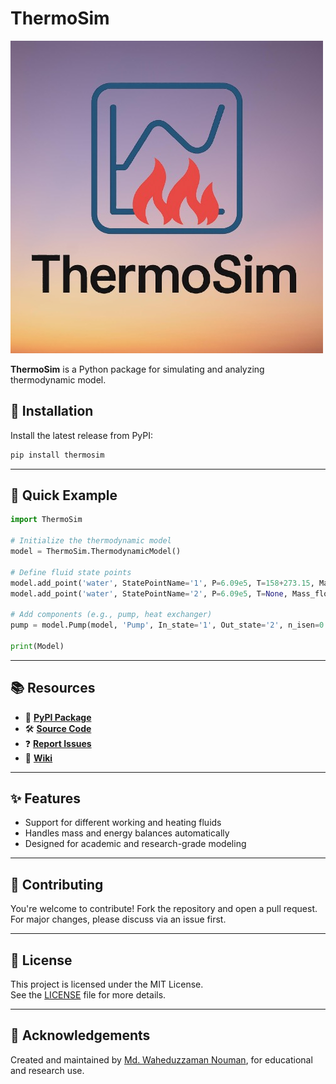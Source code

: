 # ThermoSim

![PyPI](https://github.com/Nouman090/ThermoSim/blob/main/docs/ThermoSim%20Logo%202.jpg?raw=true)


**ThermoSim** is a Python package for simulating and analyzing thermodynamic model.

## 🔧 Installation

Install the latest release from PyPI:

```bash
pip install thermosim
```

---

## 🚀 Quick Example

```python
import ThermoSim

# Initialize the thermodynamic model
model = ThermoSim.ThermodynamicModel()

# Define fluid state points
model.add_point('water', StatePointName='1', P=6.09e5, T=158+273.15, Mass_flowrate=555.9)
model.add_point('water', StatePointName='2', P=6.09e5, T=None, Mass_flowrate=555.9)

# Add components (e.g., pump, heat exchanger)
pump = model.Pump(model, 'Pump', In_state='1', Out_state='2', n_isen=0.75, Calculate=True)

print(Model)
```
---

## 📚 Resources

- 🧾 [**PyPI Package**](https://pypi.org/project/ThermoSim/)
- 🛠 [**Source Code**](https://github.com/Nouman090/ThermoSim)
- ❓ [**Report Issues**](https://github.com/Nouman090/ThermoSim/issues)
- 📘 [**Wiki**](https://github.com/Nouman090/ThermoSim/wiki)

---

## ✨ Features

- Support for different working and heating fluids
- Handles mass and energy balances automatically
- Designed for academic and research-grade modeling

---

## 🤝 Contributing

You're welcome to contribute! Fork the repository and open a pull request. For major changes, please discuss via an issue first.

---

## 📄 License

This project is licensed under the MIT License.  
See the [LICENSE](https://github.com/Nouman090/ThermoSim/blob/main/LICENSE) file for more details.

---

## 🙌 Acknowledgements

Created and maintained by [Md. Waheduzzaman Nouman](https://github.com/Nouman090), for educational and research use.

